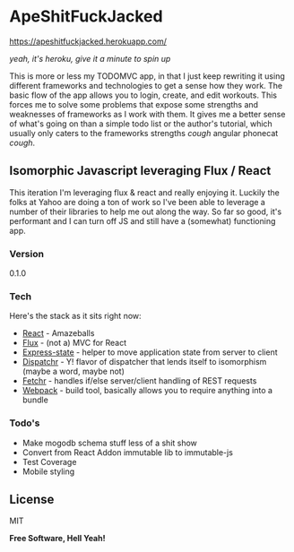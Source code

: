# ApeShitFuckJacked

https://apeshitfuckjacked.herokuapp.com/

*yeah, it's heroku, give it a minute to spin up*

This is more or less my TODOMVC app, in that I just keep rewriting it using different frameworks and technologies to get a sense how they work. The basic flow of the app allows you to login, create, and edit workouts. This forces me to solve some problems that expose some strengths and weaknesses of frameworks as I work with them. It gives me a better sense of what's going on than a simple todo list or the author's tutorial, which usually only caters to the frameworks strengths *cough* angular phonecat *cough*.

## Isomorphic Javascript leveraging Flux / React

This iteration I'm leveraging flux & react and really enjoying it. Luckily the folks at Yahoo are doing a ton of work so I've been able to leverage a number of their libraries to help me out along the way. So far so good, it's performant and I can turn off JS and still have a (somewhat) functioning app. 

### Version

0.1.0

### Tech

Here's the stack as it sits right now:

* [React] - Amazeballs
* [Flux] - (not a) MVC for React
* [Express-state] - helper to move application state from server to client
* [Dispatchr] - Y! flavor of dispatcher that lends itself to isomorphism (maybe a word, maybe not)
* [Fetchr] - handles if/else server/client handling of REST requests
* [Webpack] - build tool, basically allows you to require anything into a bundle


### Todo's

 - Make mogodb schema stuff less of a shit show
 - Convert from React Addon immutable lib to immutable-js
 - Test Coverage
 - Mobile styling

License
----

MIT


**Free Software, Hell Yeah!**

[React]:http://facebook.github.io/react/
[Flux]:http://facebook.github.io/flux/
[YahooFluxExamples]:https://github.com/yahoo/flux-examples
[Express-state]:https://github.com/yahoo/express-state
[Fetchr]:https://github.com/yahoo/fetchr
[Dispatchr]:https://github.com/yahoo/dispatchr
[Webpack]:http://webpack.github.io/
